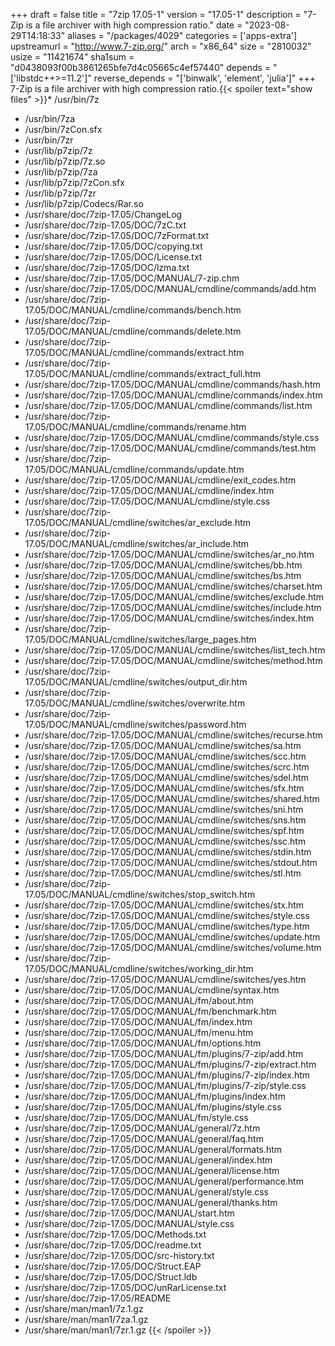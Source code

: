 +++
draft = false
title = "7zip 17.05-1"
version = "17.05-1"
description = "7-Zip is a file archiver with high compression ratio."
date = "2023-08-29T14:18:33"
aliases = "/packages/4029"
categories = ['apps-extra']
upstreamurl = "http://www.7-zip.org/"
arch = "x86_64"
size = "2810032"
usize = "11421674"
sha1sum = "d0438093f00b3861265bfe7d4c05665c4ef57440"
depends = "['libstdc++>=11.2']"
reverse_depends = "['binwalk', 'element', 'julia']"
+++
7-Zip is a file archiver with high compression ratio.{{< spoiler text="show files" >}}* /usr/bin/7z
* /usr/bin/7za
* /usr/bin/7zCon.sfx
* /usr/bin/7zr
* /usr/lib/p7zip/7z
* /usr/lib/p7zip/7z.so
* /usr/lib/p7zip/7za
* /usr/lib/p7zip/7zCon.sfx
* /usr/lib/p7zip/7zr
* /usr/lib/p7zip/Codecs/Rar.so
* /usr/share/doc/7zip-17.05/ChangeLog
* /usr/share/doc/7zip-17.05/DOC/7zC.txt
* /usr/share/doc/7zip-17.05/DOC/7zFormat.txt
* /usr/share/doc/7zip-17.05/DOC/copying.txt
* /usr/share/doc/7zip-17.05/DOC/License.txt
* /usr/share/doc/7zip-17.05/DOC/lzma.txt
* /usr/share/doc/7zip-17.05/DOC/MANUAL/7-zip.chm
* /usr/share/doc/7zip-17.05/DOC/MANUAL/cmdline/commands/add.htm
* /usr/share/doc/7zip-17.05/DOC/MANUAL/cmdline/commands/bench.htm
* /usr/share/doc/7zip-17.05/DOC/MANUAL/cmdline/commands/delete.htm
* /usr/share/doc/7zip-17.05/DOC/MANUAL/cmdline/commands/extract.htm
* /usr/share/doc/7zip-17.05/DOC/MANUAL/cmdline/commands/extract_full.htm
* /usr/share/doc/7zip-17.05/DOC/MANUAL/cmdline/commands/hash.htm
* /usr/share/doc/7zip-17.05/DOC/MANUAL/cmdline/commands/index.htm
* /usr/share/doc/7zip-17.05/DOC/MANUAL/cmdline/commands/list.htm
* /usr/share/doc/7zip-17.05/DOC/MANUAL/cmdline/commands/rename.htm
* /usr/share/doc/7zip-17.05/DOC/MANUAL/cmdline/commands/style.css
* /usr/share/doc/7zip-17.05/DOC/MANUAL/cmdline/commands/test.htm
* /usr/share/doc/7zip-17.05/DOC/MANUAL/cmdline/commands/update.htm
* /usr/share/doc/7zip-17.05/DOC/MANUAL/cmdline/exit_codes.htm
* /usr/share/doc/7zip-17.05/DOC/MANUAL/cmdline/index.htm
* /usr/share/doc/7zip-17.05/DOC/MANUAL/cmdline/style.css
* /usr/share/doc/7zip-17.05/DOC/MANUAL/cmdline/switches/ar_exclude.htm
* /usr/share/doc/7zip-17.05/DOC/MANUAL/cmdline/switches/ar_include.htm
* /usr/share/doc/7zip-17.05/DOC/MANUAL/cmdline/switches/ar_no.htm
* /usr/share/doc/7zip-17.05/DOC/MANUAL/cmdline/switches/bb.htm
* /usr/share/doc/7zip-17.05/DOC/MANUAL/cmdline/switches/bs.htm
* /usr/share/doc/7zip-17.05/DOC/MANUAL/cmdline/switches/charset.htm
* /usr/share/doc/7zip-17.05/DOC/MANUAL/cmdline/switches/exclude.htm
* /usr/share/doc/7zip-17.05/DOC/MANUAL/cmdline/switches/include.htm
* /usr/share/doc/7zip-17.05/DOC/MANUAL/cmdline/switches/index.htm
* /usr/share/doc/7zip-17.05/DOC/MANUAL/cmdline/switches/large_pages.htm
* /usr/share/doc/7zip-17.05/DOC/MANUAL/cmdline/switches/list_tech.htm
* /usr/share/doc/7zip-17.05/DOC/MANUAL/cmdline/switches/method.htm
* /usr/share/doc/7zip-17.05/DOC/MANUAL/cmdline/switches/output_dir.htm
* /usr/share/doc/7zip-17.05/DOC/MANUAL/cmdline/switches/overwrite.htm
* /usr/share/doc/7zip-17.05/DOC/MANUAL/cmdline/switches/password.htm
* /usr/share/doc/7zip-17.05/DOC/MANUAL/cmdline/switches/recurse.htm
* /usr/share/doc/7zip-17.05/DOC/MANUAL/cmdline/switches/sa.htm
* /usr/share/doc/7zip-17.05/DOC/MANUAL/cmdline/switches/scc.htm
* /usr/share/doc/7zip-17.05/DOC/MANUAL/cmdline/switches/scrc.htm
* /usr/share/doc/7zip-17.05/DOC/MANUAL/cmdline/switches/sdel.htm
* /usr/share/doc/7zip-17.05/DOC/MANUAL/cmdline/switches/sfx.htm
* /usr/share/doc/7zip-17.05/DOC/MANUAL/cmdline/switches/shared.htm
* /usr/share/doc/7zip-17.05/DOC/MANUAL/cmdline/switches/sni.htm
* /usr/share/doc/7zip-17.05/DOC/MANUAL/cmdline/switches/sns.htm
* /usr/share/doc/7zip-17.05/DOC/MANUAL/cmdline/switches/spf.htm
* /usr/share/doc/7zip-17.05/DOC/MANUAL/cmdline/switches/ssc.htm
* /usr/share/doc/7zip-17.05/DOC/MANUAL/cmdline/switches/stdin.htm
* /usr/share/doc/7zip-17.05/DOC/MANUAL/cmdline/switches/stdout.htm
* /usr/share/doc/7zip-17.05/DOC/MANUAL/cmdline/switches/stl.htm
* /usr/share/doc/7zip-17.05/DOC/MANUAL/cmdline/switches/stop_switch.htm
* /usr/share/doc/7zip-17.05/DOC/MANUAL/cmdline/switches/stx.htm
* /usr/share/doc/7zip-17.05/DOC/MANUAL/cmdline/switches/style.css
* /usr/share/doc/7zip-17.05/DOC/MANUAL/cmdline/switches/type.htm
* /usr/share/doc/7zip-17.05/DOC/MANUAL/cmdline/switches/update.htm
* /usr/share/doc/7zip-17.05/DOC/MANUAL/cmdline/switches/volume.htm
* /usr/share/doc/7zip-17.05/DOC/MANUAL/cmdline/switches/working_dir.htm
* /usr/share/doc/7zip-17.05/DOC/MANUAL/cmdline/switches/yes.htm
* /usr/share/doc/7zip-17.05/DOC/MANUAL/cmdline/syntax.htm
* /usr/share/doc/7zip-17.05/DOC/MANUAL/fm/about.htm
* /usr/share/doc/7zip-17.05/DOC/MANUAL/fm/benchmark.htm
* /usr/share/doc/7zip-17.05/DOC/MANUAL/fm/index.htm
* /usr/share/doc/7zip-17.05/DOC/MANUAL/fm/menu.htm
* /usr/share/doc/7zip-17.05/DOC/MANUAL/fm/options.htm
* /usr/share/doc/7zip-17.05/DOC/MANUAL/fm/plugins/7-zip/add.htm
* /usr/share/doc/7zip-17.05/DOC/MANUAL/fm/plugins/7-zip/extract.htm
* /usr/share/doc/7zip-17.05/DOC/MANUAL/fm/plugins/7-zip/index.htm
* /usr/share/doc/7zip-17.05/DOC/MANUAL/fm/plugins/7-zip/style.css
* /usr/share/doc/7zip-17.05/DOC/MANUAL/fm/plugins/index.htm
* /usr/share/doc/7zip-17.05/DOC/MANUAL/fm/plugins/style.css
* /usr/share/doc/7zip-17.05/DOC/MANUAL/fm/style.css
* /usr/share/doc/7zip-17.05/DOC/MANUAL/general/7z.htm
* /usr/share/doc/7zip-17.05/DOC/MANUAL/general/faq.htm
* /usr/share/doc/7zip-17.05/DOC/MANUAL/general/formats.htm
* /usr/share/doc/7zip-17.05/DOC/MANUAL/general/index.htm
* /usr/share/doc/7zip-17.05/DOC/MANUAL/general/license.htm
* /usr/share/doc/7zip-17.05/DOC/MANUAL/general/performance.htm
* /usr/share/doc/7zip-17.05/DOC/MANUAL/general/style.css
* /usr/share/doc/7zip-17.05/DOC/MANUAL/general/thanks.htm
* /usr/share/doc/7zip-17.05/DOC/MANUAL/start.htm
* /usr/share/doc/7zip-17.05/DOC/MANUAL/style.css
* /usr/share/doc/7zip-17.05/DOC/Methods.txt
* /usr/share/doc/7zip-17.05/DOC/readme.txt
* /usr/share/doc/7zip-17.05/DOC/src-history.txt
* /usr/share/doc/7zip-17.05/DOC/Struct.EAP
* /usr/share/doc/7zip-17.05/DOC/Struct.ldb
* /usr/share/doc/7zip-17.05/DOC/unRarLicense.txt
* /usr/share/doc/7zip-17.05/README
* /usr/share/man/man1/7z.1.gz
* /usr/share/man/man1/7za.1.gz
* /usr/share/man/man1/7zr.1.gz
{{< /spoiler >}}